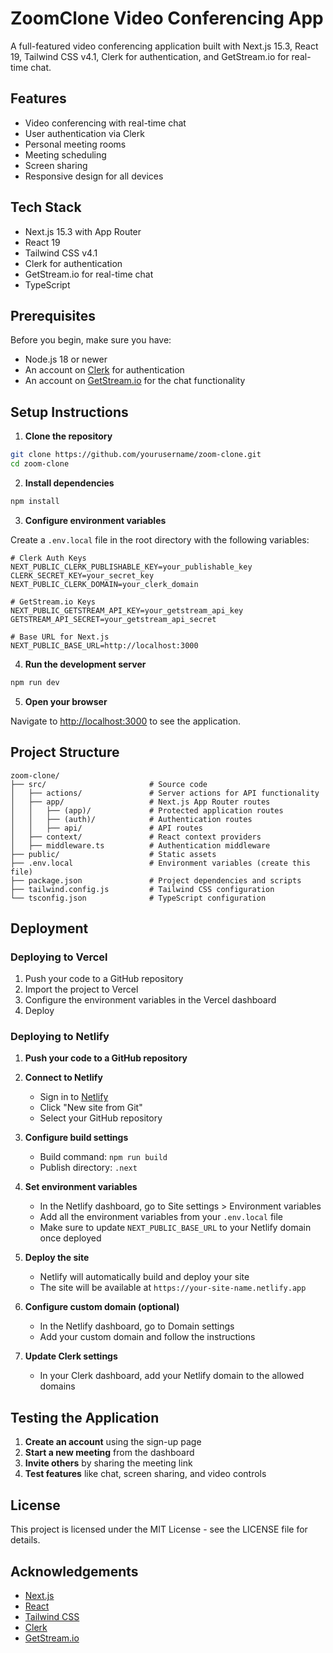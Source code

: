# ZoomClone Video Conferencing App

A full-featured video conferencing application built with Next.js 15.3, React 19, Tailwind CSS v4.1, Clerk for authentication, and GetStream.io for real-time chat.

## Features

- Video conferencing with real-time chat
- User authentication via Clerk
- Personal meeting rooms
- Meeting scheduling
- Screen sharing
- Responsive design for all devices

## Tech Stack

- Next.js 15.3 with App Router
- React 19
- Tailwind CSS v4.1
- Clerk for authentication
- GetStream.io for real-time chat
- TypeScript

## Prerequisites

Before you begin, make sure you have:
- Node.js 18 or newer
- An account on [Clerk](https://clerk.dev) for authentication
- An account on [GetStream.io](https://getstream.io) for the chat functionality

## Setup Instructions

1. **Clone the repository**

```bash
git clone https://github.com/yourusername/zoom-clone.git
cd zoom-clone
```

2. **Install dependencies**

```bash
npm install
```

3. **Configure environment variables**

Create a `.env.local` file in the root directory with the following variables:

```
# Clerk Auth Keys
NEXT_PUBLIC_CLERK_PUBLISHABLE_KEY=your_publishable_key
CLERK_SECRET_KEY=your_secret_key
NEXT_PUBLIC_CLERK_DOMAIN=your_clerk_domain

# GetStream.io Keys
NEXT_PUBLIC_GETSTREAM_API_KEY=your_getstream_api_key
GETSTREAM_API_SECRET=your_getstream_api_secret

# Base URL for Next.js
NEXT_PUBLIC_BASE_URL=http://localhost:3000
```

4. **Run the development server**

```bash
npm run dev
```

5. **Open your browser**

Navigate to [http://localhost:3000](http://localhost:3000) to see the application.

## Project Structure

```
zoom-clone/
├── src/                       # Source code
│   ├── actions/               # Server actions for API functionality
│   ├── app/                   # Next.js App Router routes
│   │   ├── (app)/             # Protected application routes
│   │   ├── (auth)/            # Authentication routes
│   │   ├── api/               # API routes
│   ├── context/               # React context providers
│   ├── middleware.ts          # Authentication middleware
├── public/                    # Static assets
├── .env.local                 # Environment variables (create this file)
├── package.json               # Project dependencies and scripts
├── tailwind.config.js         # Tailwind CSS configuration
└── tsconfig.json              # TypeScript configuration
```

## Deployment

### Deploying to Vercel

1. Push your code to a GitHub repository
2. Import the project to Vercel
3. Configure the environment variables in the Vercel dashboard
4. Deploy

### Deploying to Netlify

1. **Push your code to a GitHub repository**

2. **Connect to Netlify**
   - Sign in to [Netlify](https://www.netlify.com/)
   - Click "New site from Git"
   - Select your GitHub repository

3. **Configure build settings**
   - Build command: `npm run build`
   - Publish directory: `.next`

4. **Set environment variables**
   - In the Netlify dashboard, go to Site settings > Environment variables
   - Add all the environment variables from your `.env.local` file
   - Make sure to update `NEXT_PUBLIC_BASE_URL` to your Netlify domain once deployed

5. **Deploy the site**
   - Netlify will automatically build and deploy your site
   - The site will be available at `https://your-site-name.netlify.app`

6. **Configure custom domain (optional)**
   - In the Netlify dashboard, go to Domain settings
   - Add your custom domain and follow the instructions

7. **Update Clerk settings**
   - In your Clerk dashboard, add your Netlify domain to the allowed domains

## Testing the Application

1. **Create an account** using the sign-up page
2. **Start a new meeting** from the dashboard
3. **Invite others** by sharing the meeting link
4. **Test features** like chat, screen sharing, and video controls

## License

This project is licensed under the MIT License - see the LICENSE file for details.

## Acknowledgements

- [Next.js](https://nextjs.org/)
- [React](https://reactjs.org/)
- [Tailwind CSS](https://tailwindcss.com/)
- [Clerk](https://clerk.dev/)
- [GetStream.io](https://getstream.io/)
